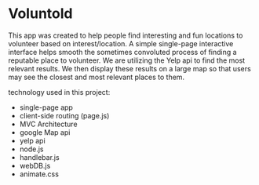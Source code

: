 # Voluntold

This app was created to help people find interesting and fun locations to volunteer based on interest/location.  A simple single-page interactive interface helps smooth the sometimes convoluted process of finding a reputable place to volunteer.  We are utilizing the Yelp api to find the most relevant results.  We then display these results on a large map so that users may see the closest and most relevant places to them.

technology used in this project:

* single-page app
* client-side routing (page.js)
* MVC Architecture
* google Map api
* yelp api
* node.js
* handlebar.js
* webDB.js
* animate.css

